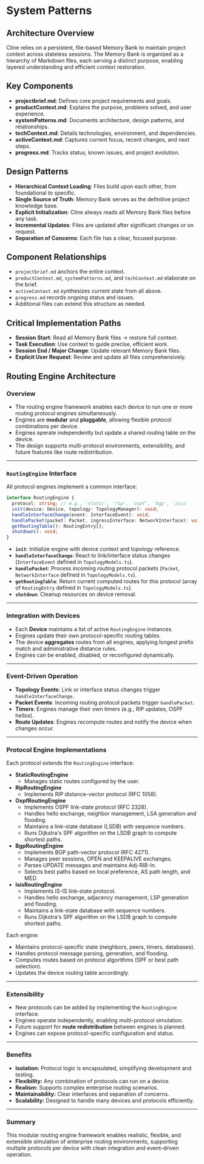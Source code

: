 # System Patterns

## Architecture Overview
Cline relies on a persistent, file-based Memory Bank to maintain project context across stateless sessions. The Memory Bank is organized as a hierarchy of Markdown files, each serving a distinct purpose, enabling layered understanding and efficient context restoration.

## Key Components
- **projectbrief.md**: Defines core project requirements and goals.
- **productContext.md**: Explains the purpose, problems solved, and user experience.
- **systemPatterns.md**: Documents architecture, design patterns, and relationships.
- **techContext.md**: Details technologies, environment, and dependencies.
- **activeContext.md**: Captures current focus, recent changes, and next steps.
- **progress.md**: Tracks status, known issues, and project evolution.

## Design Patterns
- **Hierarchical Context Loading**: Files build upon each other, from foundational to specific.
- **Single Source of Truth**: Memory Bank serves as the definitive project knowledge base.
- **Explicit Initialization**: Cline always reads all Memory Bank files before any task.
- **Incremental Updates**: Files are updated after significant changes or on request.
- **Separation of Concerns**: Each file has a clear, focused purpose.

## Component Relationships
- `projectbrief.md` anchors the entire context.
- `productContext.md`, `systemPatterns.md`, and `techContext.md` elaborate on the brief.
- `activeContext.md` synthesizes current state from all above.
- `progress.md` records ongoing status and issues.
- Additional files can extend this structure as needed.

## Critical Implementation Paths
- **Session Start**: Read all Memory Bank files → restore full context.
- **Task Execution**: Use context to guide precise, efficient work.
- **Session End / Major Change**: Update relevant Memory Bank files.
- **Explicit User Request**: Review and update all files comprehensively.

## Routing Engine Architecture

### Overview
- The routing engine framework enables each device to run one or more routing protocol engines simultaneously.
- Engines are **modular** and **pluggable**, allowing flexible protocol combinations per device.
- Engines operate independently but update a shared routing table on the device.
- The design supports multi-protocol environments, extensibility, and future features like route redistribution.

---

### `RoutingEngine` Interface

All protocol engines implement a common interface:

```typescript
interface RoutingEngine {
  protocol: string; // e.g., 'static', 'rip', 'ospf', 'bgp', 'isis'
  init(device: Device, topology: TopologyManager): void;
  handleInterfaceChange(event: InterfaceEvent): void;
  handlePacket(packet: Packet, ingressInterface: NetworkInterface): void;
  getRoutingTable(): RoutingEntry[];
  shutdown(): void;
}
```

- **`init`**: Initialize engine with device context and topology reference.
- **`handleInterfaceChange`**: React to link/interface status changes (`InterfaceEvent` defined in `TopologyModels.ts`).
- **`handlePacket`**: Process incoming routing protocol packets (`Packet`, `NetworkInterface` defined in `TopologyModels.ts`).
- **`getRoutingTable`**: Return current computed routes for this protocol (array of `RoutingEntry` defined in `TopologyModels.ts`).
- **`shutdown`**: Cleanup resources on device removal.

---

### Integration with Devices

- Each **Device** maintains a list of active `RoutingEngine` instances.
- Engines update their own protocol-specific routing tables.
- The device **aggregates** routes from all engines, applying longest prefix match and administrative distance rules.
- Engines can be enabled, disabled, or reconfigured dynamically.

---

### Event-Driven Operation

- **Topology Events**: Link or interface status changes trigger `handleInterfaceChange`.
- **Packet Events**: Incoming routing protocol packets trigger `handlePacket`.
- **Timers**: Engines manage their own timers (e.g., RIP updates, OSPF hellos).
- **Route Updates**: Engines recompute routes and notify the device when changes occur.

---

### Protocol Engine Implementations

Each protocol extends the `RoutingEngine` interface:

- **StaticRoutingEngine**
  - Manages static routes configured by the user.
- **RipRoutingEngine**
  - Implements RIP distance-vector protocol (RFC 1058).
- **OspfRoutingEngine**
  - Implements OSPF link-state protocol (RFC 2328).
  - Handles hello exchange, neighbor management, LSA generation and flooding.
  - Maintains a link-state database (LSDB) with sequence numbers.
  - Runs Dijkstra's SPF algorithm on the LSDB graph to compute shortest paths.
- **BgpRoutingEngine**
  - Implements BGP path-vector protocol (RFC 4271).
  - Manages peer sessions, OPEN and KEEPALIVE exchanges.
  - Parses UPDATE messages and maintains Adj-RIB-In.
  - Selects best paths based on local preference, AS path length, and MED.
- **IsisRoutingEngine**
  - Implements IS-IS link-state protocol.
  - Handles hello exchange, adjacency management, LSP generation and flooding.
  - Maintains a link-state database with sequence numbers.
  - Runs Dijkstra's SPF algorithm on the LSDB graph to compute shortest paths.

Each engine:
- Maintains protocol-specific state (neighbors, peers, timers, databases).
- Handles protocol message parsing, generation, and flooding.
- Computes routes based on protocol algorithms (SPF or best path selection).
- Updates the device routing table accordingly.

---

### Extensibility

- New protocols can be added by implementing the `RoutingEngine` interface.
- Engines operate independently, enabling multi-protocol simulation.
- Future support for **route redistribution** between engines is planned.
- Engines can expose protocol-specific configuration and status.

---

### Benefits

- **Isolation:** Protocol logic is encapsulated, simplifying development and testing.
- **Flexibility:** Any combination of protocols can run on a device.
- **Realism:** Supports complex enterprise routing scenarios.
- **Maintainability:** Clear interfaces and separation of concerns.
- **Scalability:** Designed to handle many devices and protocols efficiently.

---

### Summary

This modular routing engine framework enables realistic, flexible, and extensible simulation of enterprise routing environments, supporting multiple protocols per device with clean integration and event-driven operation.

